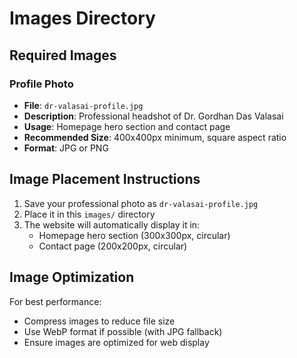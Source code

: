 # Images Directory

## Required Images

### Profile Photo
- **File**: `dr-valasai-profile.jpg`
- **Description**: Professional headshot of Dr. Gordhan Das Valasai
- **Usage**: Homepage hero section and contact page
- **Recommended Size**: 400x400px minimum, square aspect ratio
- **Format**: JPG or PNG

## Image Placement Instructions

1. Save your professional photo as `dr-valasai-profile.jpg`
2. Place it in this `images/` directory
3. The website will automatically display it in:
   - Homepage hero section (300x300px, circular)
   - Contact page (200x200px, circular)

## Image Optimization

For best performance:
- Compress images to reduce file size
- Use WebP format if possible (with JPG fallback)
- Ensure images are optimized for web display
